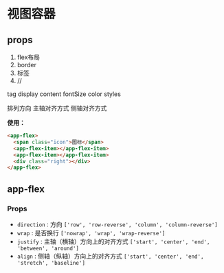 
# 视图容器


## props

1. flex布局
2. border
3. 标签
4. //


tag
display
content
fontSize
color
styles



排列方向
主轴对齐方式
侧轴对齐方式








**使用：**

```html
<app-flex>
  <span class="icon">图标</span>
  <app-flex-item></app-flex-item>
  <app-flex-item></app-flex-item>
  <div class="right"></div>
</app-flex>
```


## app-flex

### Props
- `direction` : 方向 `['row', 'row-reverse', 'column', 'column-reverse']`
- `wrap` : 是否换行 `['nowrap', 'wrap', 'wrap-reverse']`
- `justify` : 主轴（横轴）方向上的对齐方式 `['start', 'center', 'end', 'between', 'around']`
- `align` : 侧轴（纵轴）方向上的对齐方式 `['start', 'center', 'end', 'stretch', 'baseline']`

